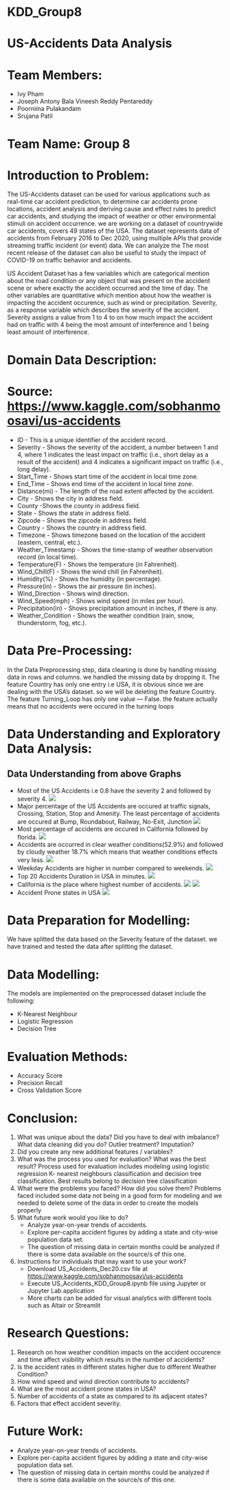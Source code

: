 # KDD_Group8
# US-Accidents Data Analysis
# Team Members:
* Ivy Pham
* Joseph Antony Bala Vineesh Reddy Pentareddy
* Poornima Pulakandam
* Srujana Patil

# Team Name: Group 8

# Introduction to Problem: 
The US-Accidents dataset can be used for various applications such as real-time car accident prediction, to determine car accidents prone locations, accident analysis and deriving cause and effect rules to predict car accidents, and studying the impact of weather or other environmental stimuli on accident occurrence. we are working on a dataset of countrywide car accidents, covers 49 states of the USA. The dataset represents data of accidents from February 2016 to Dec 2020, using multiple APIs that provide streaming traffic incident (or event) data. We can analyze the The most recent release of the dataset can also be useful to study the impact of COVID-19 on traffic behavior and accidents.

US Accident Dataset has a few variables which are categorical  mention about the road condition or any object that was present on the accident scene or where exactly the accident occurred and the time of day. The  other variables are quantitative which mention about how the weather is impacting the accident occurence, such as wind or precipitation. Severity, as a response variable which describes the severity of the accident. Severity assigns a value from 1 to 4 to on how much impact the accident had on traffic with 4 being the most amount of interference and 1 being least amount of interference.

# Domain Data Description:
# Source: https://www.kaggle.com/sobhanmoosavi/us-accidents
* ID - This is a unique identifier of the accident record.
* Severity - Shows the severity of the accident, a number between 1 and 4, where 1 indicates the least impact on traffic (i.e., short delay as a result of the accident) and 4 indicates a significant impact on traffic (i.e., long delay).
* Start_Time - Shows start time of the accident in local time zone.
* End_Time - Shows end time of the accident in local time zone.
* Distance(mi) - The length of the road extent affected by the accident.
* City - Shows the city in address field.
* County -Shows the county in address field.
* State - Shows the state in address field.
* Zipcode - Shows the zipcode in address field.
* Country - Shows the country in address field.
* Timezone - Shows timezone based on the location of the accident (eastern, central, etc.).
* Weather_Timestamp - Shows the time-stamp of weather observation record (in local time).
* Temperature(F) - Shows the temperature (in Fahrenheit).
* Wind_Chill(F) - Shows the wind chill (in Fahrenheit).
* Humidity(%) - Shows the humidity (in percentage).
* Pressure(in) - Shows the air pressure (in inches).
* Wind_Direction - Shows wind direction.
* Wind_Speed(mph) - Shows wind speed (in miles per hour).
* Precipitation(in) - Shows precipitation amount in inches, if there is any.
* Weather_Condition - Shows the weather condition (rain, snow, thunderstorm, fog, etc.).

# Data Pre-Processing:
In the Data Preprocessing step, data cleaning is done by handling missing data in rows and columns. we handled the missing data by dropping it.
The feature Country has only one entry i.e USA, it is obvious since we are dealing with the USA’s dataset. so we will be deleting the feature Country.
The feature Turning_Loop has only one value — False. the feature actually means that no accidents were occured in the turning loops

# Data Understanding and Exploratory Data Analysis:
## Data Understanding from above Graphs
* Most of the US Accidents i.e 0.8 have the severity 2 and followed by severity 4.
  <img src="https://github.com/Poornima764/KDD_Group8/blob/main/Images%20Folder/Severity%20Plot.PNG"/>
* Major percentage of  the US Accidents  are occured at traffic signals, Crossing, Station, Stop and Amenity. The least percentage of  accidents are occured at Bump,           Roundabout, Railway, No-Exit, Junction
  <img src="https://github.com/Poornima764/KDD_Group8/blob/main/Images%20Folder/Accidents.png"/>
* Most percentage of accidents are occured in California followed by florida.
  <img src="https://github.com/Poornima764/KDD_Group8/blob/main/Images%20Folder/statewise%20accidents.png"/>
* Accidents are occurred in clear weather conditions(52.9%) and followed by cloudy weather 18.7% which means that weather conditions effects very less.
  <img src="https://github.com/Poornima764/KDD_Group8/blob/main/Images%20Folder/effect%20of%20Weather%20conditions.png"/>
* Weekday Accidents are higher in number compared to weekends.
  <img src="https://github.com/Poornima764/KDD_Group8/blob/main/Images%20Folder/Weekdays%20vs%20Weekends.png"/>
* Top 20 Accidents Duration in USA in minutes.
  <img src="https://github.com/Poornima764/KDD_Group8/blob/main/Images%20Folder/Top%2020%20Accidents.png"/>
* California is the place where highest number of accidents.
  <img src="https://github.com/Poornima764/KDD_Group8/blob/main/Images%20Folder/Accident%20Analysis%20in%20California.png"/>
  <img src="https://github.com/Poornima764/KDD_Group8/blob/main/Images%20Folder/California%20Aciidents.png"/>
* Accident Prone states in USA 
  <img src="https://github.com/Poornima764/KDD_Group8/blob/main/Images%20Folder/newplot.png"/>
  
# Data Preparation for Modelling:
We have splitted the data based on the Severity feature of the dataset. we have trained and tested the data after splitting the dataset.

# Data Modelling:
The models are implemented on the preprocessed dataset include the following:
  * K-Nearest Neighbour
  * Logistic Regression
  * Decision Tree
 
#  Evaluation Methods:
  * Accuracy Score
  * Precision Recall
  * Cross Validation Score
# Conclusion:
1) What was unique about the data?  Did you have to deal with imbalance? What data cleaning did you do? Outlier treatment?  Imputation?
2) Did you create any new additional features / variables?
3) What was the process you used for evaluation? What was the best result?
    Process used for evaluation includes modeling using logistic regression K- nearest neighbours classification and decision tree classification.  Best results belong to decision tree classification 
4) What were the problems you faced? How did you solve them?
    Problems faced included some data not being in a good form for modeling and we needed to delete some of the data in order to create the models properly
5) What future work would you like to do? 
    * Analyze year-on-year trends of accidents.
    * Explore per-capita accident figures by adding a state and city-wise population data set.
    * The question of missing data in certain months could be analyzed if there is some data available on the source/s of this one.
6) Instructions for individuals that may want to use your work?
   * Download US_Accidents_Dec20.csv file at https://www.kaggle.com/sobhanmoosavi/us-accidents
   * Execute US_Accidents_KDD_Group8.ipynb file using Jupyter or Jupyter Lab application
   * More charts can be added for visual analytics with different tools such as Altair or Streamlit 
    
# Research Questions:
1. Research on how weather condition  impacts on the accident occurence and time affect visibility which results in the number of accidents?
2. Is the accident rates in different states higher due to different Weather Condition?
3. How wind speed and wind direction contribute to accidents?
4. What are the most accident prone states in USA?
5. Number of accidents of a state as compared to its adjacent states?
6. Factors that effect accident severity.
# Future Work:
* Analyze year-on-year trends of accidents.
* Explore per-capita accident figures by adding a state and city-wise population data set.
* The question of missing data in certain months could be analyzed if there is some data available on the source/s of this one.
